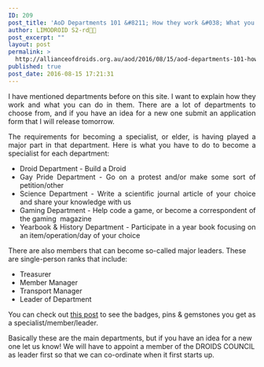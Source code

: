 ```yaml
---
ID: 209
post_title: 'AoD Departments 101 &#8211; How they work &#038; What you do!'
author: LIMODROID S2-rd🔭🔬
post_excerpt: ""
layout: post
permalink: >
  http://allianceofdroids.org.au/aod/2016/08/15/aod-departments-101-how-they-work-what-you-do/
published: true
post_date: 2016-08-15 17:21:31
---
```

<p style="text-align: justify;">I have mentioned departments before on this site. I want to explain how they work and what you can do in them. There are a lot of departments to choose from, and if you have an idea for a new one submit an application form that I will release tomorrow.</p>
<p style="text-align: justify;">The requirements for becoming a specialist, or elder, is having played a major part in that department. Here is what you have to do to become a specialist for each department:</p>

<ul>
 	<li style="text-align: justify;">Droid Department - Build a Droid</li>
 	<li style="text-align: justify;">Gay Pride Department - Go on a protest and/or make some sort of petition/other</li>
 	<li style="text-align: justify;">Science Department - Write a scientific journal article of your choice and share your knowledge with us</li>
 	<li style="text-align: justify;">Gaming Department - Help code a game, or become a correspondent of the gaming  magazine</li>
 	<li style="text-align: justify;">Yearbook &amp; History Department - Participate in a year book focusing on an item/operation/day of your choice</li>
</ul>
There are also members that can become so-called major leaders. These are single-person ranks that include:
<ul>
 	<li>Treasurer</li>
 	<li>Member Manager</li>
 	<li>Transport Manager</li>
 	<li>Leader of Department</li>
</ul>
You can check out <a href="http://allianceofdroids.org.au/mp1/" target="_blank">this post</a> to see the badges, pins &amp; gemstones you get as a specialist/member/leader.

Basically these are the main departments, but if you have an idea for a new one let us know! We will have to appoint a member of the DROIDS COUNCIL as leader first so that we can co-ordinate when it first starts up.